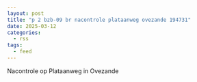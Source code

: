 ```yaml
---
layout: post
title: "p 2 bzb-09 br nacontrole plataanweg ovezande 194731"
date: 2025-03-12
categories: 
  - rss
tags: 
  - feed
---
```


Nacontrole op Plataanweg in Ovezande
